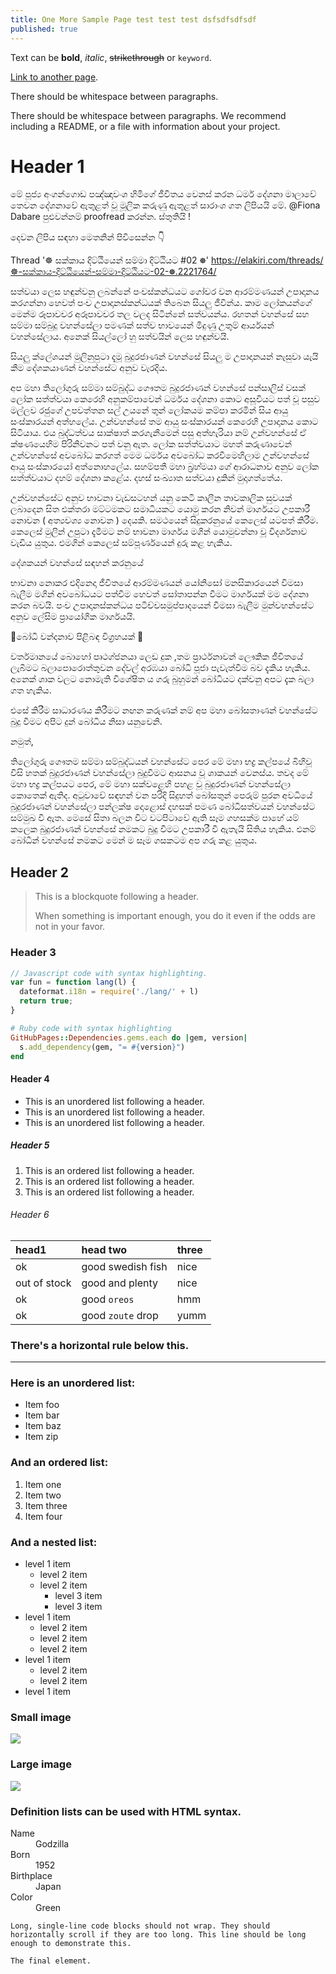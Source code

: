 ```yaml
---
title: One More Sample Page test test test dsfsdfsdfsdf
published: true
---
```


Text can be **bold**, _italic_, ~~strikethrough~~ or `keyword`.

[Link to another page](another-page).

There should be whitespace between paragraphs.

There should be whitespace between paragraphs. We recommend including a README, or a file with information about your project.

# [](#header-1)Header 1

මේ පූජ්‍ය අංගන්ගොඩ පඤ්ඤාවංශ හිමිගේ ජීවිතය වෙනස් කරන ධර්ම දේශනා මාලාවේ තෙවන දේශනාවේ ඇතුළත් වූ මූලික කරුණු ඇතුළත් සාරාංශ ගත ලිපියයි මේ. @Fiona Dabare පුළුවන්නම් proofread කරන්න. ස්තුතියි !

දෙවන ලිපිය සඳහා මෙතනින් පිවිසෙන්න 👇

Thread '☸ සක්කාය දිට්ඨියෙන් සම්මා දිට්ඨියට #02 ☸' https://elakiri.com/threads/☸-සක්කාය-දිට්ඨියෙන්-සම්මා-දිට්ඨියට-02-☸.2221764/

සත්වයා ලෙස හඳුන්වනු ලබන්නේ පංචස්කන්ධයට ගෝචර වන ආරම්මණයන් උපාදානය කරගන්නා හෙවත් පංච උපාදානස්කන්ධයක් තිබෙන සියලු ජීවින්ය. කාම ලෝකයන්ගේ මෙන්ම රූපාවචර අරූපාවචර තල වලද සිටින්නේ සත්වයන්ය. රහතන් වහන්සේ සහ සම්මා සම්බුදු වහන්සේලා පමණක් සත්ව භාවයෙන් මිදුණු උතුම් ආර්යයන් වහන්සේලාය. අනෙක් සියල්ලෝ හු සත්වයින් ලෙස හඳුන්වයි.

සියලු ක්ලේශයන් මුලිනුපුටා දැමූ බුදුරජාණන් වහන්සේ සියලු ම උපාදානයන් නැසුවා යැයි කීම දේශකයාණන් වහන්සේට අනුව වැරදිය.

අප මහා තිලෝගුරු සම්මා සම්බුද්ධ ගෞතම බුදුරජාණන් වහන්සේ පන්සාලිස් වසක් ලෝක සත්ත්වයා කෙරෙහි අනුකම්පාවෙන් ධර්මය දේශනා කොට අසූවියට පත් වූ පසුව මල්ලව රජුගේ උපවත්තන සල් උයනේ තුන් ලෝකයම කම්පා කරමින් සිය ආයු සංස්කාරයන් අත්හලේය. උන්වහන්සේ තම ආයු සංස්කාරයන් කෙරෙහි උපාදානය කොට සිටියාය. එය බුද්ධත්වය සාක්ෂාත් කරගැනීමෙන් පසු අත්හැරියා නම් උන්වහන්සේ ඒ ක්ෂණයෙහිම පිරිනිවනට පත් වනු ඇත. ලෝක සත්ත්වයාට මහත් කරුණාවෙන් උන්වහන්සේ අවබෝධ කරගත් මෙම ධර්මය අවබෝධ කරවීමෙහිලාම උන්වහන්සේ ආයු සංස්කාරයෝ අත්නොහලේය. සහම්පතී මහා බ්‍රහ්මයා ගේ ආරාධනාව අනුව ලෝක සත්ත්වයාට දහම් දේශනා කළේය. දහස් සංඛ්‍යාත සත්වයා දුකින් මුදාගත්තේය.

උන්වහන්සේට අනුව භාවනා වැඩසටහන් යනු කෙටි කාලීන තාවකාලික සුවයක් ලබාදෙන සිත එක්තරා මට්ටමකට සමාධියකට යොමු කරන නිවන් මාර්ගයට උපකාරී නොවන ( අත්‍යවශ්‍ය නොවන ) දෙයකි. සමථයෙන් සිදුකරනුයේ කෙලෙස් යටපත් කිරීම. කෙලෙස් මුලින් උපුටා දැමීමට නම් භාවනා මාර්ගය මගින් යොමුවන්නා වූ විදර්ශනාව වැඩිය යුතුය. එමගින් කෙලෙස් සම්පූර්ණයෙන් දුරු කළ හැකිය.

දේශකයන් වහන්සේ සඳහන් කරනුයේ

භාවනා නොකර එදිනෙදා ජීවිතයේ ආරම්මණයන් යෝනිසෝ මනසිකාරයෙන් විමසා බැලීම මගින් අවබෝධයට පත්වීම හෙවත් සෝතාපන්න වීමට මාර්ගයක් මම දේශනා කරන බවයි. පංච උපාදානස්කන්ධය පටිච්චසමුප්පාදයෙන් විමසා බැලීම මුන්වහන්සේට අනුව ලේසිම ප්‍රායෝගික මාර්ගයයි.

🍃බෝධි වන්දනාව පිළිබඳ විග්‍රහයක් 🍃

වර්තමානයේ බොහෝ පෘථග්ජනයා ලෙඩ දුක ,තම ප්‍රාර්ථනාවන් ලෞකික ජීවිතයේ ලැබීමට බලාපොරොත්තුවන දේවල් අරඹයා බෝධි පූජා පැවැත්වීම බව දැකිය හැකිය. අනෙක් ශාක වලට නොමැති විශේෂිත ය ගරු බුහුමන් බෝධියට දක්වනු අපට දැක බලා ගත හැකිය.

එසේ කිරීම සාධාරණය කිරීමට නඟන කරුණක් නම් අප මහා බෝසතාණන් වහන්සේට බුදු වීමට අපිට දුන් බෝධිය නිසා යනුවෙනි.

නමුත්,

තිලෝගුරු ගෞතම සම්මා සම්බුද්ධයන් වහන්සේට පෙර මේ මහා භද්‍ර කල්පයේ බිහිවූ විසි හතක් බුදුරජාණන් වහන්සේලා බුදුවීමට ආසනය වූ ශාකයන් වෙනස්ය. තවද මේ මහා භද්‍ර කල්පයට පෙර, මේ මහා සක්වළෙහි පහළ වූ බුදුරජාණන් වහන්සේලා කොතෙක් ඇතිද. අටුවාවේ සඳහන් වන පරිදි සිදුහත් බෝසතුන් පෙරුම් පුරන අවධියේ බුදුරජාණන් වහන්සේලා පන්ලක්ෂ දොළොස් දහසක් පමණ බෝධිසත්වයන් වහන්සේට සම්මුඛ වී ඇත. මෙසේ සිතා බලන විට වටපිටාවේ ඇති සෑම ගහසක්ම පාහේ යම් කලෙක බුදුරජාණන් වහන්සේ නමකට බුදු වීමට උපකාරී වී ඇතැයි සිතිය හැකිය. එනම් බෝධීන් වහන්සේ නමකට මෙන් ම සෑම ගසකටම අප ගරු කළ යුතුය.

## [](#header-2)Header 2

> This is a blockquote following a header.
>
> When something is important enough, you do it even if the odds are not in your favor.

### [](#header-3)Header 3

```js
// Javascript code with syntax highlighting.
var fun = function lang(l) {
  dateformat.i18n = require('./lang/' + l)
  return true;
}
```

```ruby
# Ruby code with syntax highlighting
GitHubPages::Dependencies.gems.each do |gem, version|
  s.add_dependency(gem, "= #{version}")
end
```

#### [](#header-4)Header 4

*   This is an unordered list following a header.
*   This is an unordered list following a header.
*   This is an unordered list following a header.

##### [](#header-5)Header 5

1.  This is an ordered list following a header.
2.  This is an ordered list following a header.
3.  This is an ordered list following a header.

###### [](#header-6)Header 6

| head1        | head two          | three |
|:-------------|:------------------|:------|
| ok           | good swedish fish | nice  |
| out of stock | good and plenty   | nice  |
| ok           | good `oreos`      | hmm   |
| ok           | good `zoute` drop | yumm  |

### There's a horizontal rule below this.

* * *

### Here is an unordered list:

*   Item foo
*   Item bar
*   Item baz
*   Item zip

### And an ordered list:

1.  Item one
1.  Item two
1.  Item three
1.  Item four

### And a nested list:

- level 1 item
  - level 2 item
  - level 2 item
    - level 3 item
    - level 3 item
- level 1 item
  - level 2 item
  - level 2 item
  - level 2 item
- level 1 item
  - level 2 item
  - level 2 item
- level 1 item

### Small image

![](https://assets-cdn.github.com/images/icons/emoji/octocat.png)

### Large image

![](https://guides.github.com/activities/hello-world/branching.png)


### Definition lists can be used with HTML syntax.

<dl>
<dt>Name</dt>
<dd>Godzilla</dd>
<dt>Born</dt>
<dd>1952</dd>
<dt>Birthplace</dt>
<dd>Japan</dd>
<dt>Color</dt>
<dd>Green</dd>
</dl>

```
Long, single-line code blocks should not wrap. They should horizontally scroll if they are too long. This line should be long enough to demonstrate this.
```

```
The final element.
```


